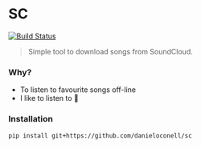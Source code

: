 # SC
[![Build Status](https://travis-ci.org/danieloconell/sc.svg?branch=master)](https://travis-ci.org/danieloconell/sc)

> Simple tool to download songs from SoundCloud.

### Why?
  - To listen to favourite songs off-line
  - I like to listen to :musical_note:

### Installation

`pip install git+https://github.com/danieloconell/sc`
